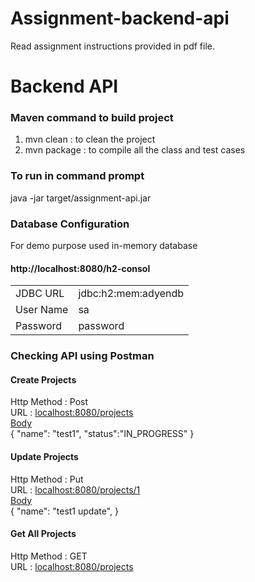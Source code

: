 # Assignment-backend-api

Read assignment instructions provided in pdf file.
<h1>Backend API</h1>
<h3>Maven command to build project </h3>
<ol>
<li> mvn clean : to clean the project</li>
<li>mvn package : to compile all the class and test cases </li>
</ol>

<h3>To run in command prompt </h3>
java -jar target/assignment-api.jar

<h3>Database Configuration</h3>
<p>For demo purpose used in-memory database</p>
<h4>http://localhost:8080/h2-consol</h4>
<table>
<tr>
    <td>JDBC URL </td>
    <td>jdbc:h2:mem:adyendb</td>
</tr>
<tr>
    <td>User Name</td>
    <td>sa</td>
</tr>
<tr>
    <td>Password</td>
    <td>password</td>
</tr>
</table>


<h3>Checking API using Postman </h3>
<h4>Create Projects </h4>
Http Method : Post <br/>
URL : <u>localhost:8080/projects</u> <br/>
<u>Body</u> <br>
{
"name": "test1",
"status":"IN_PROGRESS"
}

<h4>Update Projects </h4>
Http Method : Put <br/>
URL : <u>localhost:8080/projects/1</u> <br/>
<u>Body</u> <br>
{
"name": "test1 update",
}

<h4>Get All Projects </h4>
Http Method : GET <br/>
URL : <u>localhost:8080/projects</u> <br/>

